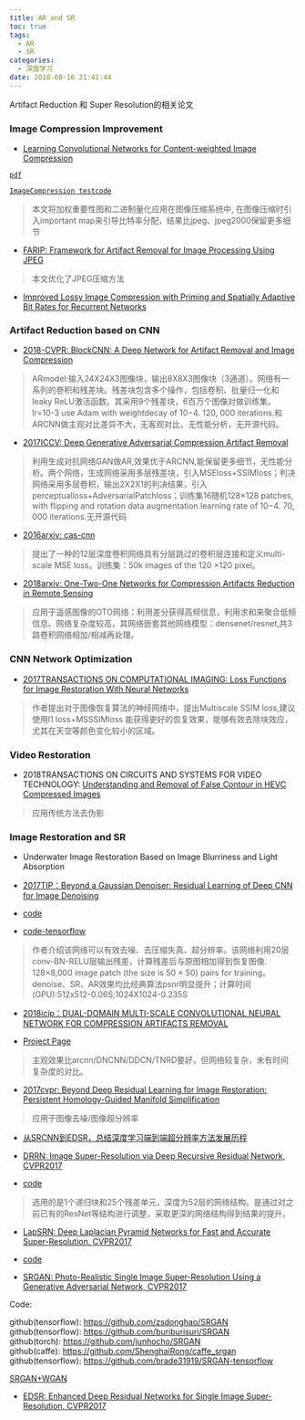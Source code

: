```yaml
---
title: AR and SR
toc: true
tags:
  - AR
  - SR
categories:
  - 深度学习
date: 2018-08-16 21:41:44
---
```


Artifact Reduction 和 Super Resolution的相关论文

<!--more-->

### **Image Compression Improvement**

- [Learning Convolutional Networks for Content-weighted Image Compression](http://www2.comp.polyu.edu.hk/~15903062r/content-weighted-image-compression.html) 

[`pdf`](http://www2.comp.polyu.edu.hk/~15903062r/project_image_compression/egpaper_final.pdf)

[`ImageCompression testcode`](https://github.com/limuhit/ImageCompression)

> 本文将加权重要性图和二进制量化应用在图像压缩系统中, 在图像压缩时引入important map来引导比特率分配，结果比jpeg、jpeg2000保留更多细节

- [FARIP: Framework for Artifact Removal for Image Processing Using JPEG](https://rd.springer.com/content/pdf/10.1007%2F978-3-319-91189-2_2.pdf)

>本文优化了JPEG压缩方法

- [Improved Lossy Image Compression with Priming and Spatially Adaptive Bit Rates for Recurrent Networks](http://openaccess.thecvf.com/content_cvpr_2018/CameraReady/1904.pdf)

### **Artifact Reduction based on CNN**

- [2018-CVPR:  BlockCNN: A Deep Network for Artifact Removal and Image Compression](http://openaccess.thecvf.com/content_cvpr_2018_workshops/papers/w50/Maleki_BlockCNN_A_Deep_CVPR_2018_paper.pdf)

> ARmodel:输入24X24X3图像块，输出8X8X3图像块（3通道）。网络有一系列的卷积和残差块。残差块包含多个操作，包括卷积、批量归一化和leaky ReLU激活函数。其采用9个残差块，6百万个图像对做训练集。lr=10-3 use Adam with weightdecay of 10−4. 120, 000 iterations.和ARCNN做主观对比差异不大，无客观对比，无性能分析，无开源代码。

- [2017ICCV: Deep Generative Adversarial Compression Artifact Removal](http://openaccess.thecvf.com/content_ICCV_2017/papers/Galteri_Deep_Generative_Adversarial_ICCV_2017_paper.pdf)

> 利用生成对抗网络GAN做AR,效果优于ARCNN,能保留更多细节，无性能分析。两个网络，生成网络采用多层残差块，引入MSEloss+SSIMloss；判决网络采用多层卷积，输出2X2X1的判决结果，引入perceptualloss+AdversarialPatchloss；训练集16随机128×128 patches, with flipping and rotation data augmentation.learning rate of 10−4. 70, 000 iterations.无开源代码

- [2016arxiv: cas-cnn](https://arxiv.org/pdf/1611.07233.pdf)

> 提出了一种的12层深度卷积网络具有分层跳过的卷积层连接和定义multi-scale MSE loss。训练集：50k images of the 120 ×120 pixel。


- [2018arxiv: One-Two-One Networks for Compression Artifacts Reduction in Remote Sensing](https://arxiv.org/pdf/1804.00256.pdf)

> 应用于遥感图像的OTO网络：利用差分获得高频信息，利用求和来聚合低频信息。网络复杂度较高，其网络嵌套其他网络模型：densenet/resnet,共3路卷积网络相加/相减再处理。

### **CNN Network Optimization**

- [2017TRANSACTIONS ON COMPUTATIONAL IMAGING: Loss Functions for Image Restoration With Neural Networks](https://ieeexplore.ieee.org/stamp/stamp.jsp?tp=&arnumber=7797130)

> 作者提出对于图像恢复算法的神经网络中，提出Multiscale SSIM loss,建议使用l1 loss+MSSSIMloss 能获得更好的恢复效果，能够有效去除块效应，尤其在天空等颜色变化较小的区域。

### **Video Restoration**

* 2018TRANSACTIONS ON CIRCUITS AND SYSTEMS FOR VIDEO TECHNOLOGY: [Understanding and Removal of False Contour in HEVC Compressed Images](https://ieeexplore.ieee.org/stamp/stamp.jsp?tp=&arnumber=7563448)
 
> 应用传统方法去伪影


### **Image Restoration and SR**
- Underwater Image Restoration Based on Image Blurriness and Light Absorption

- [2017TIP：Beyond a Gaussian Denoiser: Residual Learning of Deep CNN for Image Denoising](https://ieeexplore.ieee.org/stamp/stamp.jsp?tp=&arnumber=7839189) 

- [code](https://github.com/cszn/DnCNN/blob/master/TrainingCodes/DnCNN_TrainingCodes_v1.0/README.txt)
- [code-tensorflow](https://github.com/crisb-DUT/DnCNN-tensorflow)

> 作者介绍该网络可以有效去噪、去压缩失真、超分辨率。该网络利用20层conv-BN-RELU层输出残差，计算残差后与原图相加得到恢复图像.
128×8,000 image patch (the size is 50 × 50) pairs for training。 denoise、SR、AR效果均比经典算法psnr明显提升；计算时间(GPU):512x512-0.06S;1024X1024-0.235S

- [2018icip：DUAL-DOMAIN MULTI-SCALE CONVOLUTIONAL NEURAL NETWORK FOR COMPRESSION ARTIFACTS REMOVAL](https://arxiv.org/pdf/1806.03275.pdf) 

- [Project Page](https://i.buriedjet.com/projects/DMCNN/)

> 主观效果比arcnn/DNCNN/DDCN/TNRD要好，但网络较复杂，未有时间复杂度的对比。

- [2017cvpr: Beyond Deep Residual Learning for Image Restoration: Persistent Homology-Guided Manifold Simplification](http://openaccess.thecvf.com/content_cvpr_2017_workshops/w12/papers/Bae_Beyond_Deep_Residual_CVPR_2017_paper.pdf)

> 应用于图像去噪/图像超分辨率

- [从SRCNN到EDSR，总结深度学习端到端超分辨率方法发展历程](https://blog.csdn.net/szfhy/article/details/80519563)
- [DRRN: Image Super-Resolution via Deep Recursive Residual Network, CVPR2017](http://openaccess.thecvf.com/content_cvpr_2017/papers/Tai_Image_Super-Resolution_via_CVPR_2017_paper.pdf)

- [code](https://github.com/tyshiwo/DRRN_CVPR17)

> 选用的是1个递归块和25个残差单元，深度为52层的网络结构。是通过对之前已有的ResNet等结构进行调整，采取更深的网络结构得到结果的提升。

- [LapSRN: Deep Laplacian Pyramid Networks for Fast and Accurate Super-Resolution, CVPR2017](https://arxiv.org/abs/1704.03915)
- [code](https://github.com/zjuela/LapSRN-tensorflow)

- [SRGAN: Photo-Realistic Single Image Super-Resolution Using a Generative Adversarial Network, CVPR2017](https://arxiv.org/abs/1609.04802)

Code:

github(tensorflow): https://github.com/zsdonghao/SRGAN
github(tensorflow): https://github.com/buriburisuri/SRGAN
github(torch): https://github.com/junhocho/SRGAN
github(caffe): https://github.com/ShenghaiRong/caffe_srgan
github(tensorflow): https://github.com/brade31919/SRGAN-tensorflow

[SRGAN+WGAN](https://github.com/JustinhoCHN/SRGAN_Wasserstein)

- [EDSR: Enhanced Deep Residual Networks for Single Image Super-Resolution, CVPR2017](https://arxiv.org/abs/1707.02921) 
